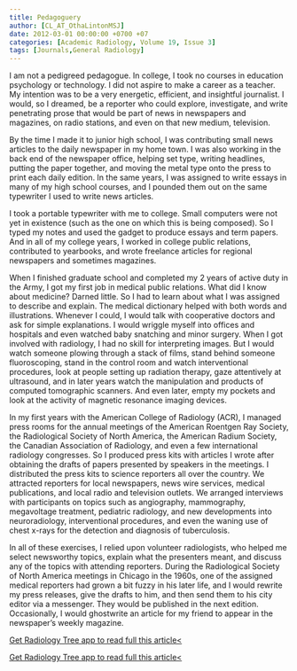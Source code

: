 ```yaml
---
title: Pedagoguery
author: [CL_AT_OthaLintonMSJ]
date: 2012-03-01 00:00:00 +0700 +07
categories: [Academic Radiology, Volume 19, Issue 3]
tags: [Journals,General Radiology]
---
```

I am not a pedigreed pedagogue. In college, I took no courses in education psychology or technology. I did not aspire to make a career as a teacher. My intention was to be a very energetic, efficient, and insightful journalist. I would, so I dreamed, be a reporter who could explore, investigate, and write penetrating prose that would be part of news in newspapers and magazines, on radio stations, and even on that new medium, television.

By the time I made it to junior high school, I was contributing small news articles to the daily newspaper in my home town. I was also working in the back end of the newspaper office, helping set type, writing headlines, putting the paper together, and moving the metal type onto the press to print each daily edition. In the same years, I was assigned to write essays in many of my high school courses, and I pounded them out on the same typewriter I used to write news articles.

I took a portable typewriter with me to college. Small computers were not yet in existence (such as the one on which this is being composed). So I typed my notes and used the gadget to produce essays and term papers. And in all of my college years, I worked in college public relations, contributed to yearbooks, and wrote freelance articles for regional newspapers and sometimes magazines.

When I finished graduate school and completed my 2 years of active duty in the Army, I got my first job in medical public relations. What did I know about medicine? Darned little. So I had to learn about what I was assigned to describe and explain. The medical dictionary helped with both words and illustrations. Whenever I could, I would talk with cooperative doctors and ask for simple explanations. I would wriggle myself into offices and hospitals and even watched baby snatching and minor surgery. When I got involved with radiology, I had no skill for interpreting images. But I would watch someone plowing through a stack of films, stand behind someone fluoroscoping, stand in the control room and watch interventional procedures, look at people setting up radiation therapy, gaze attentively at ultrasound, and in later years watch the manipulation and products of computed tomographic scanners. And even later, empty my pockets and look at the activity of magnetic resonance imaging devices.

In my first years with the American College of Radiology (ACR), I managed press rooms for the annual meetings of the American Roentgen Ray Society, the Radiological Society of North America, the American Radium Society, the Canadian Association of Radiology, and even a few international radiology congresses. So I produced press kits with articles I wrote after obtaining the drafts of papers presented by speakers in the meetings. I distributed the press kits to science reporters all over the country. We attracted reporters for local newspapers, news wire services, medical publications, and local radio and television outlets. We arranged interviews with participants on topics such as angiography, mammography, megavoltage treatment, pediatric radiology, and new developments into neuroradiology, interventional procedures, and even the waning use of chest x-rays for the detection and diagnosis of tuberculosis.

In all of these exercises, I relied upon volunteer radiologists, who helped me select newsworthy topics, explain what the presenters meant, and discuss any of the topics with attending reporters. During the Radiological Society of North America meetings in Chicago in the 1960s, one of the assigned medical reporters had grown a bit fuzzy in his later life, and I would rewrite my press releases, give the drafts to him, and then send them to his city editor via a messenger. They would be published in the next edition. Occasionally, I would ghostwrite an article for my friend to appear in the newspaper’s weekly magazine.

[Get Radiology Tree app to read full this article<](https://clinicalpub.com/app)

[Get Radiology Tree app to read full this article<](https://clinicalpub.com/app)
